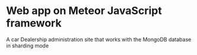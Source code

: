 # Web app on Meteor JavaScript framework
A car Dealership administration site that works with the MongoDB database in sharding mode